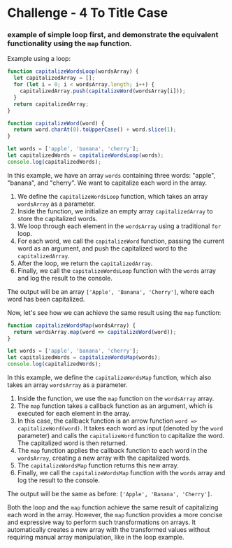 # Challenge - 4 To Title Case 
### example of simple loop first, and  demonstrate the equivalent functionality using the `map` function.

Example using a loop:
```javascript
function capitalizeWordsLoop(wordsArray) {
  let capitalizedArray = [];
  for (let i = 0; i < wordsArray.length; i++) {
    capitalizedArray.push(capitalizeWord(wordsArray[i]));
  }
  return capitalizedArray;
}

function capitalizeWord(word) {
  return word.charAt(0).toUpperCase() + word.slice(1);
}

let words = ['apple', 'banana', 'cherry'];
let capitalizedWords = capitalizeWordsLoop(words);
console.log(capitalizedWords);
```

In this example, we have an array `words` containing three words: "apple", "banana", and "cherry". We want to capitalize each word in the array.

1. We define the `capitalizeWordsLoop` function, which takes an array `wordsArray` as a parameter.
2. Inside the function, we initialize an empty array `capitalizedArray` to store the capitalized words.
3. We loop through each element in the `wordsArray` using a traditional `for` loop.
4. For each word, we call the `capitalizeWord` function, passing the current word as an argument, and push the capitalized word to the `capitalizedArray`.
5. After the loop, we return the `capitalizedArray`.
6. Finally, we call the `capitalizeWordsLoop` function with the `words` array and log the result to the console.

The output will be an array `['Apple', 'Banana', 'Cherry']`, where each word has been capitalized.

Now, let's see how we can achieve the same result using the `map` function:

```javascript
function capitalizeWordsMap(wordsArray) {
  return wordsArray.map(word => capitalizeWord(word));
}

let words = ['apple', 'banana', 'cherry'];
let capitalizedWords = capitalizeWordsMap(words);
console.log(capitalizedWords);
```

In this example, we define the `capitalizeWordsMap` function, which also takes an array `wordsArray` as a parameter.

1. Inside the function, we use the `map` function on the `wordsArray` array.
2. The `map` function takes a callback function as an argument, which is executed for each element in the array.
3. In this case, the callback function is an arrow function `word => capitalizeWord(word)`. It takes each word as input (denoted by the `word` parameter) and calls the `capitalizeWord` function to capitalize the word. The capitalized word is then returned.
4. The `map` function applies the callback function to each word in the `wordsArray`, creating a new array with the capitalized words.
5. The `capitalizeWordsMap` function returns this new array.
6. Finally, we call the `capitalizeWordsMap` function with the `words` array and log the result to the console.

The output will be the same as before: `['Apple', 'Banana', 'Cherry']`.

Both the loop and the `map` function achieve the same result of capitalizing each word in the array. However, the `map` function provides a more concise and expressive way to perform such transformations on arrays. It automatically creates a new array with the transformed values without requiring manual array manipulation, like in the loop example.
